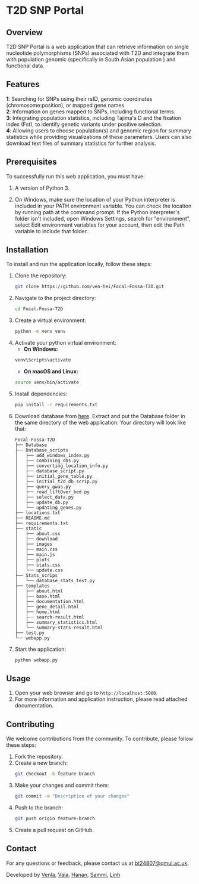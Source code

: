 # T2D SNP Portal

## Overview
T2D SNP Portal is  a web application that can retrieve information on single
nucleotide polymorphisms (SNPs) associated with T2D and integrate them with population
genomic (specifically in South Asian population ) and functional data. 

## Features
**1**: Searching for SNPs using their rsID, genomic coordinates (chromosome:position), or mapped gene names<br>
**2**: Information on genes mapped to SNPs, including functional terms.<br>
**3**: Integrating population statistics, including Tajima's D and the fixation index (Fst), to identify genetic variants under positive selection.<br>
**4**: Allowing users to choose population(s) and genomic region for summary statistics while providing visualizations of these parameters. Users can also download text files of summary statistics for further analysis.


## Prerequisites
To successfully run this web application, you must have:

1. A version of Python 3.

2. On Windows, make sure the location of your Python interpreter is included in your PATH environment variable. You can check the location by running path at the command prompt. If the Python interpreter's folder isn't included, open Windows Settings, search for "environment", select Edit environment variables for your account, then edit the Path variable to include that folder.

## Installation
To install and run the application locally, follow these steps:

1. Clone the repository:
    ```bash
    git clone https://github.com/ven-hei/Focal-Fossa-T2D.git
    ```
2. Navigate to the project directory:
    ```bash
    cd Focal-Fossa-T2D
    ```
3. Create a virtual environment:
    ```bash
    python -m venv venv
    ```
4. Activate your python virtual environment:
    - **On Windows:**
    ```bash
    venv\Scripts\activate
    ```
    - **On macOS and Linux:**
    ```bash
    source venv/bin/activate
    ```
5. Install dependencies:
    ```bash
    pip install -r requirements.txt
    ```
6. Download database from [here](https://drive.google.com/file/d/1wFYiXH1HxR4VGB75c433vSDtpr1z5IPA/view?usp=drive_link). Extract and put the Database folder in the same directory of the web application. Your directory will look like that:
    ```
    Focal-Fossa-T2D
    ├── Database
    ├── Database_scripts
    │   ├── add_windows_index.py
    │   ├── combining_dbs.py
    │   ├── converting_location_info.py
    │   ├── database_script.py
    │   ├── initial_gene_table.py
    │   ├── initial_t2d_db_scrip.py
    │   ├── query_gwas.py
    │   ├── read_liftOver_bed.py
    │   ├── select_data.py
    │   ├── update_db.py
    │   └── updating_genes.py
    ├── locations.txt
    ├── README.md
    ├── requirements.txt
    ├── static
    │   ├── about.css
    │   ├── download
    │   ├── images
    │   ├── main.css
    │   ├── main.js
    │   ├── plots
    │   ├── stats.css
    │   └── update.css
    ├── Stats_scrips
    │   └── database_stats_test.py
    ├── templates
    │   ├── about.html
    │   ├── base.html
    │   ├── documentation.html
    │   ├── gene_detail.html
    │   ├── home.html
    │   ├── search-result.html
    │   ├── summary_statistics.html
    │   └── summary-stats-result.html
    ├── test.py
    └── webapp.py
    ```
7. Start the application:
    ```bash
    python webapp.py
    ```

## Usage
1. Open your web browser and go to `http://localhost:5000`.
2. For more information and application instruction, please read attached documentation.

## Contributing
We welcome contributions from the community. To contribute, please follow these steps:

1. Fork the repository.
2. Create a new branch:
    ```bash
    git checkout -b feature-branch
    ```
3. Make your changes and commit them:
    ```bash
    git commit -m "Description of your changes"
    ```
4. Push to the branch:
    ```bash
    git push origin feature-branch
    ```
5. Create a pull request on GitHub.


## Contact
For any questions or feedback, please contact us at [bt24807@qmul.ac.uk](mailto:bt24807@qmul.ac.uk).

Developed by [Venla](http://github.com/ven-hei), [Vaia](http://github.com/vlvchu), [Hanan](http://github.com/Hahahma), [Sammi](http://github.com/Zhou-S0), [Linh](http://github.com/ngduylinh911)
